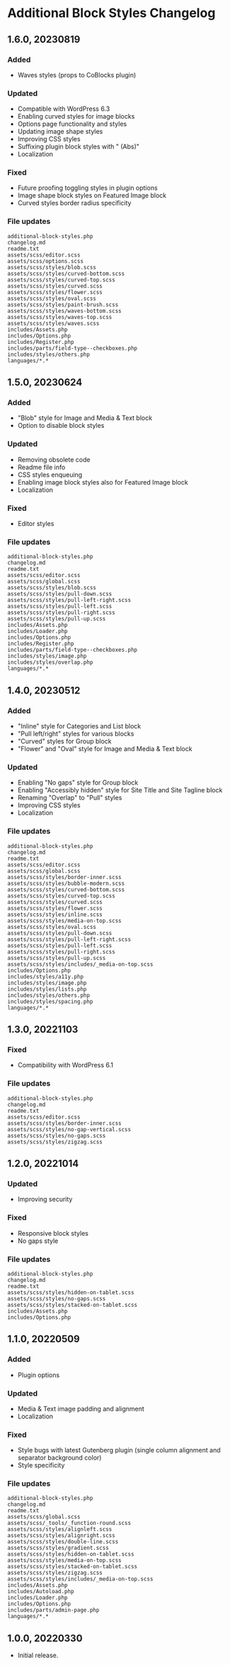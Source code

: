 # Additional Block Styles Changelog

## 1.6.0, 20230819

### Added
- Waves styles (props to CoBlocks plugin)

### Updated
- Compatible with WordPress 6.3
- Enabling curved styles for image blocks
- Options page functionality and styles
- Updating image shape styles
- Improving CSS styles
- Suffixing plugin block styles with " (Abs)"
- Localization

### Fixed
- Future proofing toggling styles in plugin options
- Image shape block styles on Featured Image block
- Curved styles border radius specificity

### File updates
	additional-block-styles.php
	changelog.md
	readme.txt
	assets/scss/editor.scss
	assets/scss/options.scss
	assets/scss/styles/blob.scss
	assets/scss/styles/curved-bottom.scss
	assets/scss/styles/curved-top.scss
	assets/scss/styles/curved.scss
	assets/scss/styles/flower.scss
	assets/scss/styles/oval.scss
	assets/scss/styles/paint-brush.scss
	assets/scss/styles/waves-bottom.scss
	assets/scss/styles/waves-top.scss
	assets/scss/styles/waves.scss
	includes/Assets.php
	includes/Options.php
	includes/Register.php
	includes/parts/field-type--checkboxes.php
	includes/styles/others.php
	languages/*.*


## 1.5.0, 20230624

### Added
- "Blob" style for Image and Media & Text block
- Option to disable block styles

### Updated
- Removing obsolete code
- Readme file info
- CSS styles enqueuing
- Enabling image block styles also for Featured Image block
- Localization

### Fixed
- Editor styles

### File updates
	additional-block-styles.php
	changelog.md
	readme.txt
	assets/scss/editor.scss
	assets/scss/global.scss
	assets/scss/styles/blob.scss
	assets/scss/styles/pull-down.scss
	assets/scss/styles/pull-left-right.scss
	assets/scss/styles/pull-left.scss
	assets/scss/styles/pull-right.scss
	assets/scss/styles/pull-up.scss
	includes/Assets.php
	includes/Loader.php
	includes/Options.php
	includes/Register.php
	includes/parts/field-type--checkboxes.php
	includes/styles/image.php
	includes/styles/overlap.php
	languages/*.*


## 1.4.0, 20230512

### Added
- "Inline" style for Categories and List block
- "Pull left/right" styles for various blocks
- "Curved" styles for Group block
- "Flower" and "Oval" style for Image and Media & Text block

### Updated
- Enabling "No gaps" style for Group block
- Enabling "Accessibly hidden" style for Site Title and Site Tagline block
- Renaming "Overlap" to "Pull" styles
- Improving CSS styles
- Localization

### File updates
	additional-block-styles.php
	changelog.md
	readme.txt
	assets/scss/editor.scss
	assets/scss/global.scss
	assets/scss/styles/border-inner.scss
	assets/scss/styles/bubble-modern.scss
	assets/scss/styles/curved-bottom.scss
	assets/scss/styles/curved-top.scss
	assets/scss/styles/curved.scss
	assets/scss/styles/flower.scss
	assets/scss/styles/inline.scss
	assets/scss/styles/media-on-top.scss
	assets/scss/styles/oval.scss
	assets/scss/styles/pull-down.scss
	assets/scss/styles/pull-left-right.scss
	assets/scss/styles/pull-left.scss
	assets/scss/styles/pull-right.scss
	assets/scss/styles/pull-up.scss
	assets/scss/styles/includes/_media-on-top.scss
	includes/Options.php
	includes/styles/a11y.php
	includes/styles/image.php
	includes/styles/lists.php
	includes/styles/others.php
	includes/styles/spacing.php
	languages/*.*


## 1.3.0, 20221103

### Fixed
- Compatibility with WordPress 6.1

### File updates
	additional-block-styles.php
	changelog.md
	readme.txt
	assets/scss/editor.scss
	assets/scss/styles/border-inner.scss
	assets/scss/styles/no-gap-vertical.scss
	assets/scss/styles/no-gaps.scss
	assets/scss/styles/zigzag.scss


## 1.2.0, 20221014

### Updated
- Improving security

### Fixed
- Responsive block styles
- No gaps style

### File updates
	additional-block-styles.php
	changelog.md
	readme.txt
	assets/scss/styles/hidden-on-tablet.scss
	assets/scss/styles/no-gaps.scss
	assets/scss/styles/stacked-on-tablet.scss
	includes/Assets.php
	includes/Options.php


## 1.1.0, 20220509

### Added
- Plugin options

### Updated
- Media & Text image padding and alignment
- Localization

### Fixed
- Style bugs with latest Gutenberg plugin (single column alignment and separator background color)
- Style specificity

### File updates
	additional-block-styles.php
	changelog.md
	readme.txt
	assets/scss/global.scss
	assets/scss/_tools/_function-round.scss
	assets/scss/styles/alignleft.scss
	assets/scss/styles/alignright.scss
	assets/scss/styles/double-line.scss
	assets/scss/styles/gradient.scss
	assets/scss/styles/hidden-on-tablet.scss
	assets/scss/styles/media-on-top.scss
	assets/scss/styles/stacked-on-tablet.scss
	assets/scss/styles/zigzag.scss
	assets/scss/styles/includes/_media-on-top.scss
	includes/Assets.php
	includes/Autoload.php
	includes/Loader.php
	includes/Options.php
	includes/parts/admin-page.php
	languages/*.*


## 1.0.0, 20220330

- Initial release.
